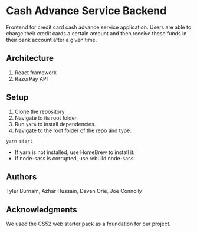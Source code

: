 # Cash Advance Service Backend

Frontend for credit card cash advance service application. Users are able to charge their credit cards a certain amount and then receive these funds in their bank account after a given time. 

## Architecture

1) React framework 
2) RazorPay API

## Setup

1) Clone the repository 
2) Navigate to its root folder. 
3) Run `yarn` to install dependencies.
3) Navigate to the root folder of the repo and type:

````
yarn start
````
* If yarn is not installed, use HomeBrew to install it. 
* If node-sass is corrupted, use rebuild node-sass

## Authors

Tyler Burnam, Azhar Hussain, Deven Orie, Joe Connolly

## Acknowledgments

We used the CS52 web starter pack as a foundation for our project.
